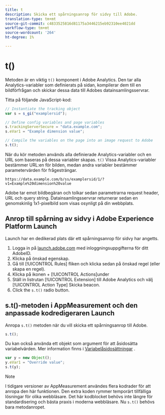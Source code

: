 ```yaml
---
title: t
description: Skicka ett spårningsanrop för sidvy till Adobe.
translation-type: tm+mt
source-git-commit: c4833525816d81175a3446215eb92310ee4021dd
workflow-type: tm+mt
source-wordcount: '264'
ht-degree: 1%

---
```



# t()

Metoden är en viktig `t()` komponent i Adobe Analytics. Den tar alla Analytics-variabler som definierats på sidan, kompilerar dem till en bildförfrågan och skickar dessa data till Adobes datainsamlingsservrar.

Titta på följande JavaScript-kod:

```js
// Instantiate the tracking object
var s = s_gi("examplersid");

// Define config variables and page variables
s.trackingServerSecure = "data.example.com";
s.eVar1 = "Example dimension value";

// Compile the variables on the page into an image request to Adobe
s.t();
```

När du kör metoden används alla definierade Analytics-variabler och en URL som baseras på dessa variabler skapas. `t()` Vissa Analytics-variabler bestämmer URL:en för bilden, medan andra variabler bestämmer parametervärden för frågesträngar.

```text
https://data.example.com/b/ss/examplersid/1/?v1=Example%20dimension%20value
```

Adobe tar emot bildbegäran och tolkar sedan parametrarna request header, URL och query string. Datainsamlingsservrar returnerar sedan en genomskinlig 1x1-pixelbild som visas osynligt på din webbplats.

## Anrop till spårning av sidvy i Adobe Experience Platform Launch

Launch har en dedikerad plats där ett spårningsanrop för sidvy har angetts.

1. Logga in på [launch.adobe.com](https://launch.adobe.com) med inloggningsuppgifterna för ditt AdobeID.
2. Klicka på önskad egenskap.
3. Gå till [!UICONTROL Rules] fliken och klicka sedan på önskad regel (eller skapa en regel).
4. Klicka på ikonen + [!UICONTROL Actions]under
5. Ställ in listrutan [!UICONTROL Extension] till Adobe Analytics och välj [!UICONTROL Action Type] Skicka beacon.
6. Click the `s.t()` radio button.

## s.t()-metoden i AppMeasurement och den anpassade kodredigeraren Launch

Anropa `s.t()` metoden när du vill skicka ett spårningsanrop till Adobe.

```js
s.t();
```

Du kan också använda ett objekt som argument för att åsidosätta variabelvärden. Mer information finns i [Variabelåsidosättningar](../../js/overrides.md) .

```js
var y = new Object();
y.eVar1 = "Override value";
s.t(y);
```

>[!NOTE]
>
>I tidigare versioner av AppMeasurement användes flera kodrader för att anropa den här funktionen. Den extra koden rymmer temporärt tillfälliga lösningar för olika webbläsare. Det här kodblocket behövs inte längre för standardisering och bästa praxis i moderna webbläsare. Nu `s.t()` behövs bara metodanropet.
